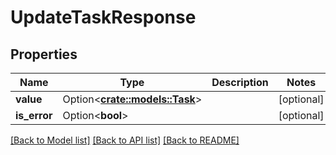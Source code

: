 # UpdateTaskResponse

## Properties

Name | Type | Description | Notes
------------ | ------------- | ------------- | -------------
**value** | Option<[**crate::models::Task**](Task.md)> |  | [optional]
**is_error** | Option<**bool**> |  | [optional]

[[Back to Model list]](../README.md#documentation-for-models) [[Back to API list]](../README.md#documentation-for-api-endpoints) [[Back to README]](../README.md)



